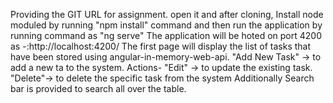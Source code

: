 Providing the GIT URL for assignment.
open it and after cloning, Install node moduled by running "npm install" command and then run the application by running command as "ng serve"
The application will be hoted on port 4200 as -:http://localhost:4200/
The first page will display the list of tasks that have been stored using angular-in-memory-web-api.
"Add New Task" -> to add a new ta to the system.
Actions- "Edit" -> to update the existing task.
         "Delete"-> to delete the specific task from the system
Additionally Search bar is provided to search all over the table.
